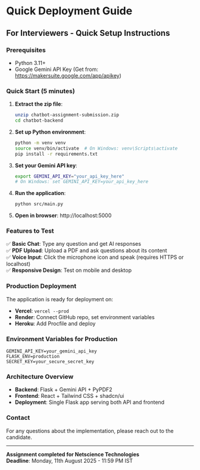 # Quick Deployment Guide

## For Interviewers - Quick Setup Instructions

### Prerequisites
- Python 3.11+
- Google Gemini API Key (Get from: https://makersuite.google.com/app/apikey)

### Quick Start (5 minutes)

1. **Extract the zip file**:
   ```bash
   unzip chatbot-assignment-submission.zip
   cd chatbot-backend
   ```

2. **Set up Python environment**:
   ```bash
   python -m venv venv
   source venv/bin/activate  # On Windows: venv\Scripts\activate
   pip install -r requirements.txt
   ```

3. **Set your Gemini API key**:
   ```bash
   export GEMINI_API_KEY="your_api_key_here"
   # On Windows: set GEMINI_API_KEY=your_api_key_here
   ```

4. **Run the application**:
   ```bash
   python src/main.py
   ```

5. **Open in browser**: http://localhost:5000

### Features to Test

✅ **Basic Chat**: Type any question and get AI responses  
✅ **PDF Upload**: Upload a PDF and ask questions about its content  
✅ **Voice Input**: Click the microphone icon and speak (requires HTTPS or localhost)  
✅ **Responsive Design**: Test on mobile and desktop  

### Production Deployment

The application is ready for deployment on:
- **Vercel**: `vercel --prod`
- **Render**: Connect GitHub repo, set environment variables
- **Heroku**: Add Procfile and deploy

### Environment Variables for Production
```
GEMINI_API_KEY=your_gemini_api_key
FLASK_ENV=production
SECRET_KEY=your_secure_secret_key
```

### Architecture Overview
- **Backend**: Flask + Gemini API + PyPDF2
- **Frontend**: React + Tailwind CSS + shadcn/ui
- **Deployment**: Single Flask app serving both API and frontend

### Contact
For any questions about the implementation, please reach out to the candidate.

---
**Assignment completed for Netscience Technologies**  
**Deadline**: Monday, 11th August 2025 - 11:59 PM IST

